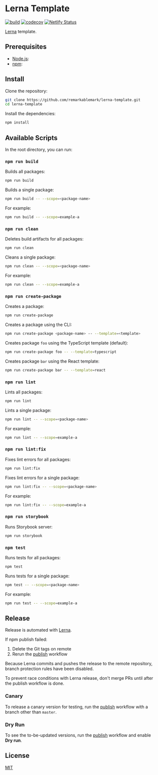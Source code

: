 # Lerna Template

[![build](https://github.com/remarkablemark/lerna-template/actions/workflows/build.yml/badge.svg)](https://github.com/remarkablemark/lerna-template/actions/workflows/build.yml)
[![codecov](https://codecov.io/gh/remarkablemark/lerna-template/branch/master/graph/badge.svg?token=1SYU67HOUQ)](https://codecov.io/gh/remarkablemark/lerna-template)
[![Netlify Status](https://api.netlify.com/api/v1/badges/46dc4645-697d-455e-8156-9817213bb13a/deploy-status)](https://app.netlify.com/sites/lerna-template/deploys)

[Lerna](https://github.com/lerna/lerna) template.

## Prerequisites

- [Node.js](https://nodejs.org/):
- [npm](https://docs.npmjs.com/downloading-and-installing-node-js-and-npm):

## Install

Clone the repository:

```sh
git clone https://github.com/remarkablemark/lerna-template.git
cd lerna-template
```

Install the dependencies:

```sh
npm install
```

## Available Scripts

In the root directory, you can run:

### `npm run build`

Builds all packages:

```sh
npm run build
```

Builds a single package:

```sh
npm run build -- --scope=<package-name>
```

For example:

```sh
npm run build -- --scope=example-a
```

### `npm run clean`

Deletes build artifacts for all packages:

```sh
npm run clean
```

Cleans a single package:

```sh
npm run clean -- --scope=<package-name>
```

For example:

```sh
npm run clean -- --scope=example-a
```

### `npm run create-package`

Creates a package:

```sh
npm run create-package
```

Creates a package using the CLI:

```sh
npm run create-package <package-name> -- --template=<template>
```

Creates package `foo` using the TypeScript template (default):

```sh
npm run create-package foo -- --template=typescript
```

Creates package `bar` using the React template:

```sh
npm run create-package bar -- --template=react
```

### `npm run lint`

Lints all packages:

```sh
npm run lint
```

Lints a single package:

```sh
npm run lint -- --scope=<package-name>
```

For example:

```sh
npm run lint -- --scope=example-a
```

### `npm run lint:fix`

Fixes lint errors for all packages:

```sh
npm run lint:fix
```

Fixes lint errors for a single package:

```sh
npm run lint:fix -- --scope=<package-name>
```

For example:

```sh
npm run lint:fix -- --scope=example-a
```

### `npm run storybook`

Runs Storybook server:

```sh
npm run storybook
```

### `npm test`

Runs tests for all packages:

```sh
npm test
```

Runs tests for a single package:

```sh
npm test -- --scope=<package-name>
```

For example:

```sh
npm run test -- --scope=example-a
```

## Release

Release is automated with [Lerna](https://lerna.js.org/).

If npm publish failed:

1. Delete the Git tags on remote
2. Rerun the [publish](https://github.com/remarkablemark/lerna-template/actions/workflows/publish.yml) workflow

Because Lerna commits and pushes the release to the remote repository, branch protection rules have been disabled.

To prevent race conditions with Lerna release, don't merge PRs until after the publish workflow is done.

### Canary

To release a canary version for testing, run the [publish](https://github.com/remarkablemark/lerna-template/actions/workflows/publish.yml) workflow with a branch other than `master`.

### Dry Run

To see the to-be-updated versions, run the [publish](https://github.com/remarkablemark/lerna-template/actions/workflows/publish.yml) workflow and enable **Dry run**.

## License

[MIT](LICENSE)
